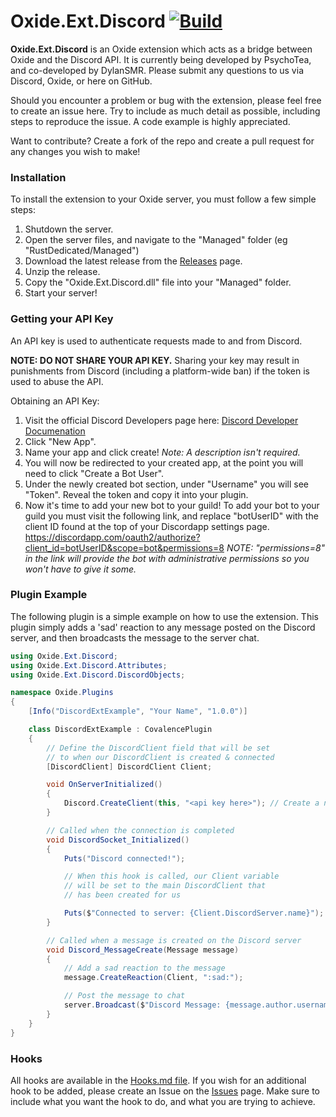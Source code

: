 # Oxide.Ext.Discord [![Build](https://ci.appveyor.com/api/projects/status/github/PsychoTea/Oxide.Ext.Discord?svg=true)](https://ci.appveyor.com/project/PsychoTea/oxide-ext-discord)
**Oxide.Ext.Discord** is an Oxide extension which acts as a bridge between Oxide and the Discord API. It is currently being developed by PsychoTea, and co-developed by DylanSMR. Please submit any questions to us via Discord, Oxide, or here on GitHub.

Should you encounter a problem or bug with the extension, please feel free to create an issue here. Try to include as much detail as possible, including steps to reproduce the issue. A code example is highly appreciated.

Want to contribute? Create a fork of the repo and create a pull request for any changes you wish to make!

### Installation

To install the extension to your Oxide server, you must follow a few simple steps:
1) Shutdown the server.
2) Open the server files, and navigate to the "Managed" folder (eg "RustDedicated/Managed")
3) Download the latest release from the [Releases](https://github.com/PsychoTea/Oxide.Ext.Discord/releases) page.
4) Unzip the release.
5) Copy the "Oxide.Ext.Discord.dll" file into your "Managed" folder.
6) Start your server!

### Getting your API Key
An API key is used to authenticate requests made to and from Discord.

**NOTE: DO NOT SHARE YOUR API KEY.** Sharing your key may result in punishments from Discord (including a platform-wide ban) if the token is used to abuse the API.

Obtaining an API Key:
1) Visit the official Discord Developers page here: [Discord Developer Documenation](https://discordapp.com/developers/applications/me)
2) Click "New App".
3) Name your app and click create! *Note: A description isn't required.*
4) You will now be redirected to your created app, at the point you will need to click "Create a Bot User".
5) Under the newly created bot section, under "Username" you will see "Token". Reveal the token and copy it into your plugin.
6) Now it's time to add your new bot to your guild! To add your bot to your guild you must visit the following link, and replace "botUserID" with the client ID found at the top of your Discordapp settings page.
https://discordapp.com/oauth2/authorize?client_id=botUserID&scope=bot&permissions=8 
*NOTE: "permissions=8" in the link will provide the bot with administrative permissions so you won't have to give it some.*

### Plugin Example

The following plugin is a simple example on how to use the extension.
This plugin simply adds a 'sad' reaction to any message posted on the Discord server, and then broadcasts the message to the server chat.

```csharp
using Oxide.Ext.Discord;
using Oxide.Ext.Discord.Attributes;
using Oxide.Ext.Discord.DiscordObjects;

namespace Oxide.Plugins
{
    [Info("DiscordExtExample", "Your Name", "1.0.0")]

    class DiscordExtExample : CovalencePlugin
    {
        // Define the DiscordClient field that will be set
        // to when our DiscordClient is created & connected
        [DiscordClient] DiscordClient Client;

        void OnServerInitialized()
        {
            Discord.CreateClient(this, "<api key here>"); // Create a new DiscordClient
        }

        // Called when the connection is completed
        void DiscordSocket_Initialized()
        {
            Puts("Discord connected!");

            // When this hook is called, our Client variable
            // will be set to the main DiscordClient that
            // has been created for us

            Puts($"Connected to server: {Client.DiscordServer.name}");
        }

        // Called when a message is created on the Discord server
        void Discord_MessageCreate(Message message)
        {
            // Add a sad reaction to the message
            message.CreateReaction(Client, ":sad:");

            // Post the message to chat
            server.Broadcast($"Discord Message: {message.author.username} - {message.content}");
        }
    }
}
```

### Hooks
All hooks are available in the [Hooks.md file](Hooks.md).
If you wish for an additional hook to be added, please create an Issue on the [Issues](https://github.com/PsychoTea/Oxide.Ext.Discord/issues) page. Make sure to include what you want the hook to do, and what you are trying to achieve.